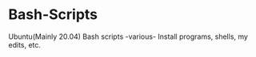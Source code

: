# Bash-Scripts
Ubuntu(Mainly 20.04) Bash scripts -various- Install programs, shells, my edits, etc.
